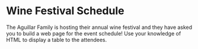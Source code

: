 # Wine Festival Schedule

The Aguillar Family is hosting their annual wine festival and they have asked you to build a web page for the event schedule! 
Use your knowledge of HTML to display a table to the attendees.

